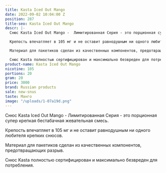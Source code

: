 ```yaml
---
title: Kasta Iced Out Mango
date: 2022-09-02 10:04:00 Z
position: 287
title-seo: Kasta Iced Out Mango
descr: |-
  Снюс Kasta Iced Out Mango -  Лимитированная Серия - это порционная супер крепкая бестабачная жевательная смесь.

  Крепость впечатляет в 105 мг и не оставит равнодушным ни одного любителя крепких снюсов.

  Материал для пакетиков сделан из качественных компонентов, предотвращающих разрыв.

  Снюс Kasta полностью сертифицирован и максимально безвреден для потребления.
product-name: Kasta Iced Out Mango
nicotine: 105
portions: 20
gram: 20
price: 3000
brand: Russian products
sale: new-snus
taste: Манго
image: "/uploads/1-07a19d.png"
---
```


Снюс Kasta Iced Out Mango -  Лимитированная Серия - это порционная супер крепкая бестабачная жевательная смесь.

Крепость впечатляет в 105 мг и не оставит равнодушным ни одного любителя крепких снюсов.

Материал для пакетиков сделан из качественных компонентов, предотвращающих разрыв.

Снюс Kasta полностью сертифицирован и максимально безвреден для потребления.